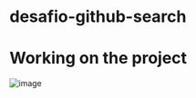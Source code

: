 # desafio-github-search
# Working on the project
![image](https://user-images.githubusercontent.com/5827265/188474294-4472bcc0-24ee-4ccd-80a8-7cee0372e7fa.png)

